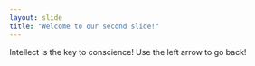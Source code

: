 ```yaml
---
layout: slide
title: "Welcome to our second slide!"
---
```

Intellect is the key to conscience!
Use the left arrow to go back!
